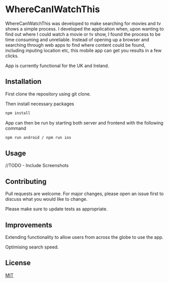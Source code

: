 # WhereCanIWatchThis

WhereCanIWatchThis was developed to make searching for movies and tv shows a simple process. I developed the application when, upon wanting to find out where I could watch a movie or tv show, I found the process to be time consuming and unreliable. Instead of opening up a browser and searching through web apps to find where content could be found, including inputing location etc, this mobile app can get you results in a few clicks. 

App is currently functional for the UK and Ireland.

## Installation

First clone the repository using git clone.

Then install necessary packages 

```bash
npm install 
```

App can then be run by starting both server and frontend with the following command 

```bash
npm run android / npm run ios
```

## Usage

//TODO - Include Screenshots

## Contributing
Pull requests are welcome. For major changes, please open an issue first to discuss what you would like to change. 

Please make sure to update tests as appropriate.


## Improvements
Extending functionality to allow users from across the globe to use the app. 

Optimising search speed.

## License
[MIT](https://choosealicense.com/licenses/mit/)
